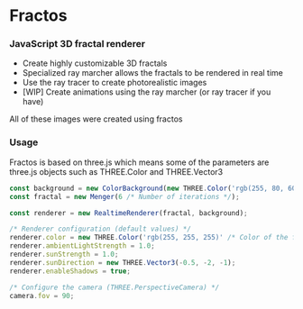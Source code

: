 # Fractos
### JavaScript 3D fractal renderer

- Create highly customizable 3D fractals
- Specialized ray marcher allows the fractals to be rendered in real time
- Use the ray tracer to create photorealistic images
- [WIP] Create animations using the ray marcher (or ray tracer if you have)

All of these images were created using fractos

### Usage
Fractos is based on three.js which means some of the parameters are three.js objects such as THREE.Color and THREE.Vector3

```ts
const background = new ColorBackground(new THREE.Color('rgb(255, 80, 60)'));
const fractal = new Menger(6 /* Number of iterations */);

const renderer = new RealtimeRenderer(fractal, background);

/* Renderer configuration (default values) */
renderer.color = new THREE.Color('rgb(255, 255, 255)' /* Color of the fractal */);
renderer.ambientLightStrength = 1.0;
renderer.sunStrength = 1.0;
renderer.sunDirection = new THREE.Vector3(-0.5, -2, -1);
renderer.enableShadows = true;

/* Configure the camera (THREE.PerspectiveCamera) */
camera.fov = 90;
```



